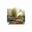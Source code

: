 <a href="https://github.com/yug233/Advirtisement-for-Hyundai/edit/main/README.md"><img src="pexels-pixabay-159866.jpg" alt="what you want audio descriptions to call it" style="width:42px;height:42px;"></a>

